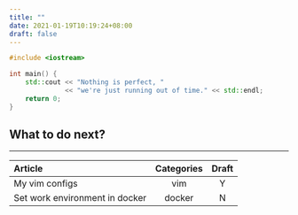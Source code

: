 ```yaml
---
title: ""
date: 2021-01-19T10:19:24+08:00
draft: false
---
```


```c++
#include <iostream>

int main() {
    std::cout << "Nothing is perfect, "
              << "we're just running out of time." << std::endl;
    return 0;
}
```

## What to do next?
---

|Article|Categories|Draft|
|:-------|:----------:|:---:|
|My vim configs|vim|Y|
|Set work environment in docker|docker|N|
